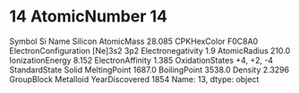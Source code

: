 # 14 AtomicNumber                      14
Symbol                            Si
Name                         Silicon
AtomicMass                    28.085
CPKHexColor                   F0C8A0
ElectronConfiguration    [Ne]3s2 3p2
Electronegativity                1.9
AtomicRadius                   210.0
IonizationEnergy               8.152
ElectronAffinity               1.385
OxidationStates           +4, +2, -4
StandardState                  Solid
MeltingPoint                  1687.0
BoilingPoint                  3538.0
Density                       2.3296
GroupBlock                 Metalloid
YearDiscovered                  1854
Name: 13, dtype: object